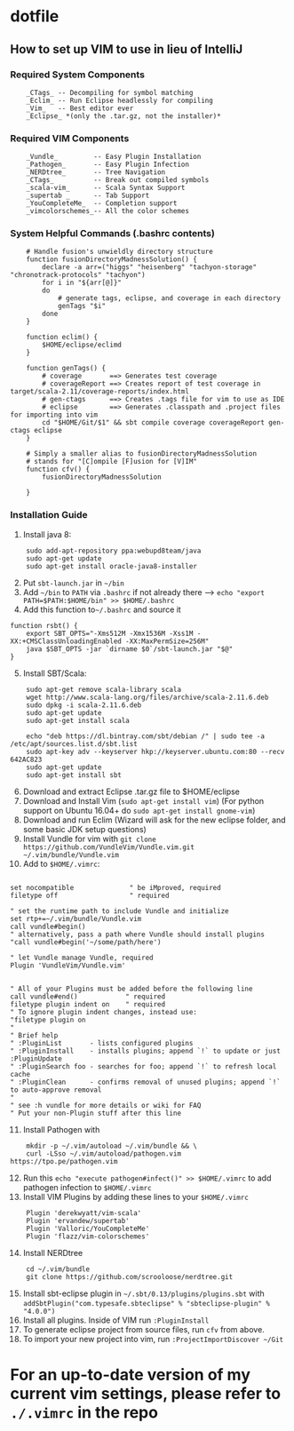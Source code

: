 # dotfile
## How to set up VIM to use in lieu of IntelliJ	
### Required System Components
		_CTags_ -- Decompiling for symbol matching
		_Eclim_ -- Run Eclipse headlessly for compiling
		_Vim_   -- Best editor ever
		_Eclipse_ *(only the .tar.gz, not the installer)*
### Required VIM Components
		_Vundle_    	 -- Easy Plugin Installation
		_Pathogen_  	 -- Easy Plugin Infection
		_NERDtree_  	 -- Tree Navigation
		_CTags_	    	 -- Break out compiled symbols
		_scala-vim_ 	 -- Scala Syntax Support
		_supertab _ 	 -- Tab Support
		_YouCompleteMe_  -- Completion support
		_vimcolorschemes_-- All the color schemes
### System Helpful Commands (.bashrc contents)
		# Handle fusion's unwieldly directory structure
		function fusionDirectoryMadnessSolution() {
			declare -a arr=("higgs" "heisenberg" "tachyon-storage" "chronotrack-protocols" "tachyon")
			for i in "${arr[@]}"
			do  
				# generate tags, eclipse, and coverage in each directory
				genTags "$i"
			done
		}

		function eclim() {
			$HOME/eclipse/eclimd
		}

		function genTags() {
			# coverage       ==> Generates test coverage
			# coverageReport ==> Creates report of test coverage in target/scala-2.11/coverage-reports/index.html
			# gen-ctags      ==> Creates .tags file for vim to use as IDE
			# eclipse        ==> Generates .classpath and .project files for importing into vim
			cd "$HOME/Git/$1" && sbt compile coverage coverageReport gen-ctags eclipse
		}
	
		# Simply a smaller alias to fusionDirectoryMadnessSolution
		# stands for "[C]ompile [F]usion for [V]IM"
		function cfv() {
			fusionDirectoryMadnessSolution

		}

### Installation Guide
1. Install java 8:
```
    sudo add-apt-repository ppa:webupd8team/java
    sudo apt-get update
    sudo apt-get install oracle-java8-installer
```
2. Put `sbt-launch.jar` in `~/bin`
3. Add `~/bin` to `PATH` via `.bashrc` if not already there --> `echo "export PATH=$PATH:$HOME/bin" >> $HOME/.bashrc`
4. Add this function to`~/.bashrc` and source it
```
function rsbt() {
	export SBT_OPTS="-Xms512M -Xmx1536M -Xss1M -XX:+CMSClassUnloadingEnabled -XX:MaxPermSize=256M"
	java $SBT_OPTS -jar `dirname $0`/sbt-launch.jar "$@"
}

```
5. Install SBT/Scala:
```
	sudo apt-get remove scala-library scala
	wget http://www.scala-lang.org/files/archive/scala-2.11.6.deb
	sudo dpkg -i scala-2.11.6.deb
	sudo apt-get update
	sudo apt-get install scala

	echo "deb https://dl.bintray.com/sbt/debian /" | sudo tee -a /etc/apt/sources.list.d/sbt.list
	sudo apt-key adv --keyserver hkp://keyserver.ubuntu.com:80 --recv 642AC823
	sudo apt-get update
	sudo apt-get install sbt

```
6. Download and extract Eclipse .tar.gz file to $HOME/eclipse
7. Download and Install Vim (`sudo apt-get install vim`) (For python support on Ubuntu 16.04+ do `sudo apt-get install gnome-vim`)
8. Download and run Eclim (Wizard will ask for the new eclipse folder, and some basic JDK setup questions)
9. Install Vundle for vim with `git clone https://github.com/VundleVim/Vundle.vim.git ~/.vim/bundle/Vundle.vim`
10. Add to `$HOME/.vimrc`:
```

set nocompatible              " be iMproved, required
filetype off                  " required

" set the runtime path to include Vundle and initialize
set rtp+=~/.vim/bundle/Vundle.vim
call vundle#begin()
" alternatively, pass a path where Vundle should install plugins
"call vundle#begin('~/some/path/here')

" let Vundle manage Vundle, required
Plugin 'VundleVim/Vundle.vim'


" All of your Plugins must be added before the following line
call vundle#end()            " required
filetype plugin indent on    " required
" To ignore plugin indent changes, instead use:
"filetype plugin on
"
" Brief help
" :PluginList       - lists configured plugins
" :PluginInstall    - installs plugins; append `!` to update or just :PluginUpdate
" :PluginSearch foo - searches for foo; append `!` to refresh local cache
" :PluginClean      - confirms removal of unused plugins; append `!` to auto-approve removal
"
" see :h vundle for more details or wiki for FAQ
" Put your non-Plugin stuff after this line
```
11. Install Pathogen with 
```
	mkdir -p ~/.vim/autoload ~/.vim/bundle && \
	curl -LSso ~/.vim/autoload/pathogen.vim https://tpo.pe/pathogen.vim
```
12. Run this `echo "execute pathogen#infect()" >> $HOME/.vimrc` to add pathogen infection to `$HOME/.vimrc`
13. Install VIM Plugins by adding these lines to your `$HOME/.vimrc`
```
	Plugin 'derekwyatt/vim-scala'
	Plugin 'ervandew/supertab'
	Plugin 'Valloric/YouCompleteMe'
	Plugin 'flazz/vim-colorschemes'
```
14. Install NERDtree
```
	cd ~/.vim/bundle
	git clone https://github.com/scrooloose/nerdtree.git
```
15. Install sbt-eclipse plugin in `~/.sbt/0.13/plugins/plugins.sbt` with `addSbtPlugin("com.typesafe.sbteclipse" % "sbteclipse-plugin" % "4.0.0")`
15. Install all plugins. Inside of VIM run `:PluginInstall`
16. To generate eclipse project from source files, run `cfv` from above.
17. To import your new project into vim, run `:ProjectImportDiscover ~/Git`

# For an up-to-date version of my current vim settings, please refer to `./.vimrc` in the repo 

